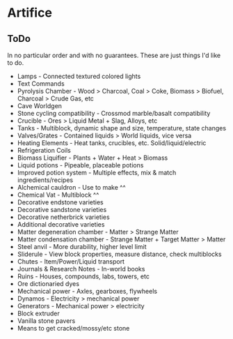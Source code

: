 # Artifice

## ToDo

In no particular order and with no guarantees. These are just things I'd like to do.

* Lamps - Connected textured colored lights
* Text Commands
* Pyrolysis Chamber - Wood > Charcoal, Coal > Coke, Biomass > Biofuel, Charcoal > Crude Gas, etc
* Cave Worldgen
* Stone cycling compatibility - Crossmod marble/basalt compatibility
* Crucible - Ores > Liquid Metal + Slag, Alloys, etc
* Tanks - Multiblock, dynamic shape and size, temperature, state changes
* Valves/Grates - Contained liquids > World liquids, vice versa
* Heating Elements - Heat tanks, crucibles, etc. Solid/liquid/electric
* Refrigeration Coils
* Biomass Liquifier - Plants + Water + Heat > Biomass
* Liquid potions - Pipeable, placeable potions
* Improved potion system - Multiple effects, mix & match ingredients/recipes
* Alchemical cauldron - Use to make ^^
* Chemical Vat - Multiblock ^^
* Decorative endstone varieties
* Decorative sandstone varieties
* Decorative netherbrick varieties
* Additional decorative varieties
* Matter degeneration chamber - Matter > Strange Matter
* Matter condensation chamber - Strange Matter + Target Matter > Matter
* Steel anvil - More durability, higher level limit
* Sliderule - View block properties, measure distance, check multiblocks
* Chutes - Item/Power/Liquid transport
* Journals & Research Notes - In-world books
* Ruins - Houses, compounds, labs, towers, etc
* Ore dictionaried dyes
* Mechanical power - Axles, gearboxes, flywheels
* Dynamos - Electricity > mechanical power
* Generators - Mechanical power > electricity
* Block extruder
* Vanilla stone pavers
* Means to get cracked/mossy/etc stone
